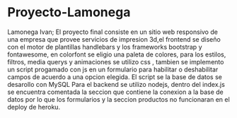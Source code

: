# Proyecto-Lamonega
Lamonega Ivan;
El proyecto final consiste en un sitio web responsivo de una empresa que provee servicios de impresion 3d,el frontend se diseño con el motor de plantillas handlebars y los frameworks bootstrap y fontawesome, en colorfont se eligio una paleta de colores, para los estilos, filtros, media querys y animaciones se utilizo css , tambien se implemento un script progamado con js en un formulario para habilitar o deshabilitar campos de acuerdo a una opcion elegida.
El script se la base de datos se desarollo con MySQL
Para el backend se utilizo nodejs, dentro del index.js se encuentra comentada la seccion que contiene la conexion a la base de datos por lo que los formularios y la seccion productos no funcionaran en el deploy de heroku.
